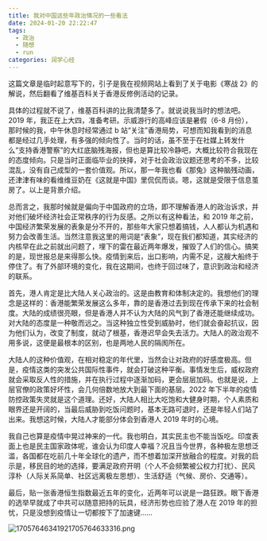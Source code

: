 ```yaml
---
title: 我对中国这些年政治情况的一些看法
date: 2024-01-20 22:22:47
tags:
  - 政治
  - 随想
  - run
categories: 润学心经
---
```


这篇文章是临时起意写下的，引子是我在视频网站上看到了关于电影《寒战 2》的解说，然后翻看了维基百科关于香港反修例活动的记录。

具体的过程就不说了，维基百科讲的比我清楚多了。就说说我当时的想法吧。2019 年，我正在上大四，准备考研。示威游行的高峰应该是暑假（6-8 月份），那时候的我，中午休息时经常通过 b 站“关注”香港局势，可想而知我看到的消息都是经过几手处理，有多强的倾向性了。当时的话，虽不至于在社媒上转发什么“支持香港警察”的大红底脑残海报，但也是算比较冷静吧，大概比较符合我现在的态度倾向。只是当时正面临毕业的抉择，对于社会政治议题还思考的不多，比较混乱，没有自己成型的一套价值观。所以，那一年我也看《那兔》这种脑残动画，还津津有味的看维维豆奶在《这就是中国》里侃侃而谈。嗯，这就是受限于信息茧房了。以上是背景介绍。

总而言之，我那时候就是偏向于中国政府的立场，即不理解香港人的政治诉求，并对他们破坏经济社会正常秩序的行为反感。之所以有这种看法，和 2019 年之前，中国经济繁荣发展的表象是分不开的，那些年大家只想着搞钱，人人都认为机遇和努力会改善生活。当然注意我这里的用词是“表象”，现在我们都知道，其实经济的内核早在此之前就出问题了，埋下的雷在最近两年爆发，摧毁了人们的信心。搞笑的是，现世报总是来得那么快。疫情到来后，出口影响，内需不足，这艘大船终于停住了。有了外部环境的变化，我在这期间，也终于回过味了，意识到政治和经济的联系。

首先，港人肯定是比大陆人关心政治的。这是由教育和体制决定的。我想他们的理念是这样的：香港能繁荣发展这么多年，靠的是香港过去到现在传承下来的社会制度。大陆的成绩很亮眼，但是香港人并不认为大陆的风气到了香港还能继续成功。对大陆的态度是一种敬而远之。当这种独立性受到威胁时，他们就会奋起抗议，因为他们认为，改变了制度，就动了根基，香港迟早会失去活力。大陆人的政治观不用多说，这便是最根本的区别，也是两地人民的隔阂所在。

大陆人的这种价值观，在相对稳定的年代里，当然会让对政府的好感度极高。但是，疫情这类的突发公共国际性事件，就会打破这种平衡。事情发生后，威权政府就会采取反人性的措施，并在执行过程中逐渐加码，更会层层加码。也就是说，上层官僚的政策好坏性，会几何倍数地放大到最下面的基层。2022 年下半年的疫情防控政策失灵就是这个道理。还好，大陆人相比大吃饱和大健身时期，个人素质和眼界还是开阔的，当最后威胁到吃饭问题时，基本无路可退时，还是年轻人们站了出来。我想这时候，大陆人才能部分体会到香港人 2019 年时的心境。

我自己也算是疫情中晃过神来的一代。我也明白，其实民主也不能当饭吃。印度表面上也是民主国家政体呢，谁会认为印度人幸福？况且当今世界，各种极左思想泛滥，各国都在吃前几十年全球化的遗产，而不想着加深开放融合的程度。对我的启示是，移民目的地的选择，要满足政府开明（个人不会频繁被公权力打扰）、民风淳朴（人际关系简单、社区远离极左思想）、生活舒适（气候、房价、交通等）。

最后，贴一张香港恒生指数最近五年的变化，近两年可以说是一路狂跌。眼下香港的选举早就成了中共可以随意把持的玩具，经济形势也应验了港人在 2019 年的担忧，只是没想到疫情让一切都按下了加速键……

![17057646341921705764633316.png](https://cdn.jsdelivr.us/gh/li199-code/blog-img-2@main/17057646341921705764633316.png)
